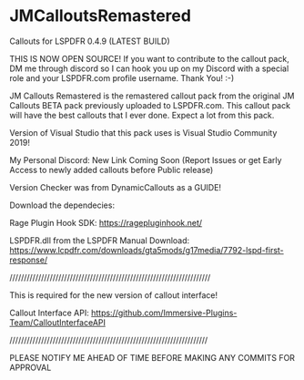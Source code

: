# JMCalloutsRemastered
 Callouts for LSPDFR 0.4.9 (LATEST BUILD)
 
 THIS IS NOW OPEN SOURCE! If you want to contribute to the callout pack, DM me through discord so I can
 hook you up on my Discord with a special role and your LSPDFR.com profile username. Thank You! :-)
 
 JM Callouts Remastered is the remastered callout pack from the original JM Callouts BETA 
pack previously uploaded to LSPDFR.com. This callout pack will have the best callouts that I ever done. Expect a lot from this pack. 

 Version of Visual Studio that this pack uses is Visual Studio Community 2019!

My Personal Discord: New Link Coming Soon (Report Issues or get Early Access to newly added callouts before Public release)

Version Checker was from DynamicCallouts as a GUIDE! 

Download the dependecies:

Rage Plugin Hook SDK: https://ragepluginhook.net/

LSPDFR.dll from the LSPDFR Manual Download: https://www.lcpdfr.com/downloads/gta5mods/g17media/7792-lspd-first-response/


//////////////////////////////////////////////////////////////////////

This is required for the new version of callout interface! 

Callout Interface API: https://github.com/Immersive-Plugins-Team/CalloutInterfaceAPI

/////////////////////////////////////////////////////////////////////

PLEASE NOTIFY ME AHEAD OF TIME BEFORE MAKING ANY COMMITS FOR APPROVAL
